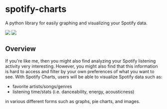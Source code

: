 # spotify-charts

A python library for easily graphing and visualizing your Spotify data.

![](https://img.shields.io/badge/license-Apache--2.0-blue)
![](https://img.shields.io/github/issues/cordeliachen/spotify-charts)

## Overview

If you're like me, then you might also find analyzing your Spotify listening activity very interesting. However, you might also find that this information is hard to access and filter by your own preferences of what you want to see. With Spotify Charts, users will be able to visualize Spotify data such as:

- favorite artists/songs/genres
- listening time/stats (i.e. danceability, energy, acousticness)

in various different forms such as graphs, pie charts, and images.
